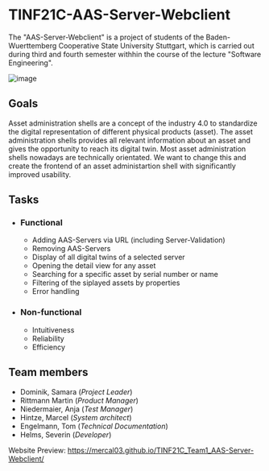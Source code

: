 # TINF21C-AAS-Server-Webclient
The "AAS-Server-Webclient" is a project of students of the Baden-Wuerttemberg Cooperative State University Stuttgart, which is carried out during third and fourth semester withhin the course of the lecture "Software Engineering".

![image](https://github.com/mercal03/TINF21C_Team1_AAS-Server-Webclient/assets/114293530/827a332e-b5f9-416b-8bf6-d788a0da7ef0)


## Goals
Asset administration shells are a concept of the industry 4.0 to standardize the digital representation of different physical products (asset). The asset administration shells provides all relevant information about an asset and gives the opportunity to reach its digital twin.
Most asset administration shells nowadays are technically orientated.
We want to change this and create the frontend of an asset administartion shell with significantly improved usability.

## Tasks
* ### Functional 
   * Adding AAS-Servers via URL (including Server-Validation)
   * Removing AAS-Servers
   * Display of all digital twins of a selected server
   * Opening the detail view for any asset
   * Searching for a specific asset by serial number or name
   * Filtering of the siplayed assets by properties
   * Error handling
    
* ### Non-functional
   * Intuitiveness
   * Reliability
   * Efficiency
 

## Team members
* Dominik, Samara (_Project Leader_)
* Rittmann Martin (_Product Manager_)
* Niedermaier, Anja (_Test Manager_)
* Hintze, Marcel (_System architect_)
* Engelmann, Tom (_Technical Documentation_)
* Helms, Severin (_Developer_)

Website Preview: https://mercal03.github.io/TINF21C_Team1_AAS-Server-Webclient/
